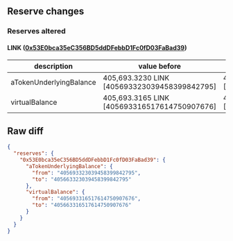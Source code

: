 ## Reserve changes

### Reserves altered

#### LINK ([0x53E0bca35eC356BD5ddDFebbD1Fc0fD03FaBad39](https://polygonscan.com/address/0x53E0bca35eC356BD5ddDFebbD1Fc0fD03FaBad39))

| description | value before | value after |
| --- | --- | --- |
| aTokenUnderlyingBalance | 405,693.3230 LINK [405693323039458399842795] | 405,663.3230 LINK [405663323039458399842795] |
| virtualBalance | 405,693.3165 LINK [405693316517614750907676] | 405,663.3165 LINK [405663316517614750907676] |


## Raw diff

```json
{
  "reserves": {
    "0x53E0bca35eC356BD5ddDFebbD1Fc0fD03FaBad39": {
      "aTokenUnderlyingBalance": {
        "from": "405693323039458399842795",
        "to": "405663323039458399842795"
      },
      "virtualBalance": {
        "from": "405693316517614750907676",
        "to": "405663316517614750907676"
      }
    }
  }
}
```